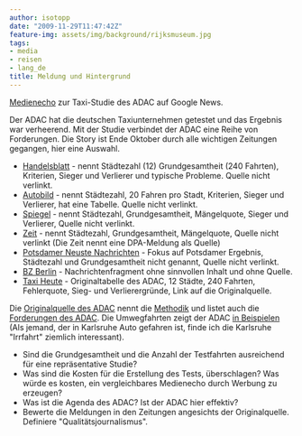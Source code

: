 ```yaml
---
author: isotopp
date: "2009-11-29T11:47:42Z"
feature-img: assets/img/background/rijksmuseum.jpg
tags:
- media
- reisen
- lang_de
title: Meldung und Hintergrund
---
```

[Medienecho](http://news.google.com/archivesearch?q=taxi+potsdam+karlsruhe+adac&scoring=a&hl=de&ned=de&sa=N&start=10) zur Taxi-Studie des ADAC auf Google News.</div></div>

Der ADAC hat die deutschen Taxiunternehmen getestet und das Ergebnis war verheerend. Mit der Studie verbindet der ADAC eine Reihe von Forderungen. Die Story ist Ende Oktober durch alle wichtigen Zeitungen gegangen, hier eine Auswahl.

- [Handelsblatt](http://www.handelsblatt.com/magazin/business-travel/test-schwere-defizite-bei-deutschen-taxifahrern;2473868) - nennt Städtezahl (12) Grundgesamtheit (240 Fahrten), Kriterien, Sieger und Verlierer und typische Probleme. Quelle nicht verlinkt.
- [Autobild](http://www.autobild.de/artikel/adac-taxitest-2009_999862.html) - nennt Städtezahl, 20 Fahren pro Stadt, Kriterien, Sieger und Verlierer, hat eine Tabelle. Quelle nicht verlinkt.
- [Spiegel](http://www.spiegel.de/reise/aktuell/0,1518,657329,00.html) - nennt Städtezahl, Grundgesamtheit, Mängelquote, Sieger und Verlierer, Quelle nicht verlinkt.
- [Zeit](http://www.zeit.de/auto/2009-10/auto-taxi-adac) - nennt Städtezahl, Grundgesamtheit, Mängelquote, Quelle nicht verlinkt (Die Zeit nennt eine DPA-Meldung als Quelle)
- [Potsdamer Neuste Nachrichten](http://www.pnn.de/potsdam/230297/) - Fokus auf Potsdamer Ergebnis, Städtezahl und Grundgesamtheit nicht genannt, Quelle nicht verlinkt.
- [BZ Berlin](http://www.bz-berlin.de/archiv/nachrichten-article625106.html) - Nachrichtenfragment ohne sinnvollen Inhalt und ohne Quelle.
- [Taxi Heute](http://www.taxi-heute.de/nachricht/news.php?id=62067) - Originaltabelle des ADAC, 12 Städte, 240 Fahrten, Fehlerquote, Sieg- und Verlierergründe, Link auf die Originalquelle.

Die [Originalquelle des ADAC](http://www1.adac.de/Tests/Mobilitaet_und_Reise/taxitest/testjahr_2009/default.asp?TL=2) nennt die [Methodik](http://www1.adac.de/Tests/Mobilitaet_und_Reise/taxitest/testjahr_2009/methodik/default.asp?ComponentID=270858&SourcePageID=271470) und listet auch die [Forderungen des ADAC](http://www1.adac.de/Tests/Mobilitaet_und_Reise/taxitest/testjahr_2009/forderungen/default.asp?ComponentID=270857&SourcePageID=271470). Die Umwegfahrten zeigt der ADAC [in Beispielen](http://www1.adac.de/Tests/Mobilitaet_und_Reise/taxitest/testjahr_2009/slideshow_umwege/default.asp?ComponentID=272001&SourcePageID=271470) (Als jemand, der in Karlsruhe Auto gefahren ist, finde ich die Karlsruhe "Irrfahrt" ziemlich interessant).

- Sind die Grundgesamtheit und die Anzahl der Testfahrten ausreichend für eine repräsentative Studie?
- Was sind die Kosten für die Erstellung des Tests, überschlagen? Was würde es kosten, ein vergleichbares Medienecho durch Werbung zu erzeugen?
- Was ist die Agenda des ADAC? Ist der ADAC hier effektiv?
- Bewerte die Meldungen in den Zeitungen angesichts der Originalquelle. Definiere "Qualitätsjournalismus".
